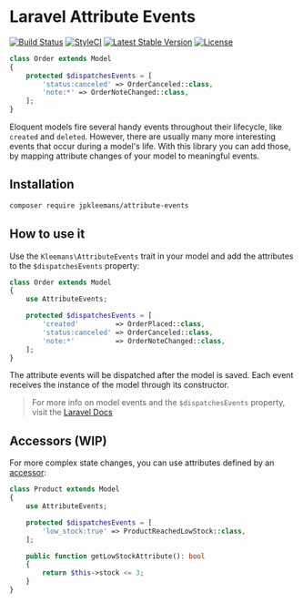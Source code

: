 # Laravel Attribute Events

[![Build Status](https://img.shields.io/travis/jpkleemans/attribute-events?label=tests&style=flat-square)](https://travis-ci.org/jpkleemans/attribute-events)
[![StyleCI](https://github.styleci.io/repos/228425178/shield?branch=master)](https://github.styleci.io/repos/228425178)
[![Latest Stable Version](https://img.shields.io/packagist/v/jpkleemans/attribute-events?label=stable&style=flat-square)](//packagist.org/packages/jpkleemans/attribute-events)
[![License](https://img.shields.io/packagist/l/jpkleemans/attribute-events?style=flat-square)](//packagist.org/packages/jpkleemans/attribute-events)

```php
class Order extends Model
{
    protected $dispatchesEvents = [
        'status:canceled' => OrderCanceled::class,
        'note:*' => OrderNoteChanged::class,
    ];
}
```

Eloquent models fire several handy events throughout their lifecycle, like `created` and `deleted`. However, there are usually many more interesting events that occur during a model's life. With this library you can add those, by mapping attribute changes of your model to meaningful events.

## Installation
```bash
composer require jpkleemans/attribute-events
```

## How to use it
Use the `Kleemans\AttributeEvents` trait in your model and add the attributes to the `$dispatchesEvents` property:

```php
class Order extends Model
{
    use AttributeEvents;

    protected $dispatchesEvents = [
        'created'         => OrderPlaced::class,
        'status:canceled' => OrderCanceled::class,
        'note:*'          => OrderNoteChanged::class,
    ];
}
```

The attribute events will be dispatched after the model is saved. Each event receives the instance of the model through its constructor.

> For more info on model events and the `$dispatchesEvents` property, visit the [Laravel Docs](https://laravel.com/docs/eloquent#events)

## Accessors (WIP)
For more complex state changes, you can use attributes defined by an [accessor](https://laravel.com/docs/eloquent-mutators#defining-an-accessor):

```php
class Product extends Model
{
    use AttributeEvents;

    protected $dispatchesEvents = [
        'low_stock:true' => ProductReachedLowStock::class,
    ];

    public function getLowStockAttribute(): bool
    {
        return $this->stock <= 3;
    }
}
```
